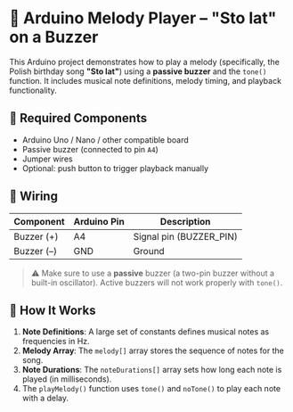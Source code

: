 # 🎵 Arduino Melody Player – "Sto lat" on a Buzzer

This Arduino project demonstrates how to play a melody (specifically, the Polish birthday song **"Sto lat"**) using a **passive buzzer** and the `tone()` function. It includes musical note definitions, melody timing, and playback functionality.

## 🧰 Required Components

- Arduino Uno / Nano / other compatible board
- Passive buzzer (connected to pin `A4`)
- Jumper wires
- Optional: push button to trigger playback manually

## 🔌 Wiring

| Component  | Arduino Pin | Description             |
| ---------- | ----------- | ----------------------- |
| Buzzer (+) | A4          | Signal pin (BUZZER_PIN) |
| Buzzer (–) | GND         | Ground                  |

> ⚠️ Make sure to use a **passive** buzzer (a two-pin buzzer without a built-in oscillator). Active buzzers will not work properly with `tone()`.

## 🎼 How It Works

1. **Note Definitions**: A large set of constants defines musical notes as frequencies in Hz.
2. **Melody Array**: The `melody[]` array stores the sequence of notes for the song.
3. **Note Durations**: The `noteDurations[]` array sets how long each note is played (in milliseconds).
4. The `playMelody()` function uses `tone()` and `noTone()` to play each note with a delay.
